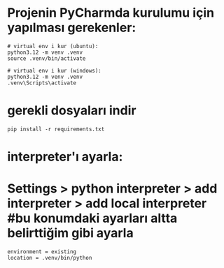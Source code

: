 # Projenin PyCharmda kurulumu için yapılması gerekenler:
    # virtual env i kur (ubuntu):
    python3.12 -m venv .venv
    source .venv/bin/activate

    # virtual env i kur (windows):
    python3.12 -m venv .venv
    .venv\Scripts\activate


# gerekli dosyaları indir
    pip install -r requirements.txt


# interpreter'ı ayarla:
# Settings > python interpreter > add interpreter > add local interpreter #bu konumdaki ayarları altta belirttiğim gibi ayarla
	environment = existing
	location = .venv/bin/python
